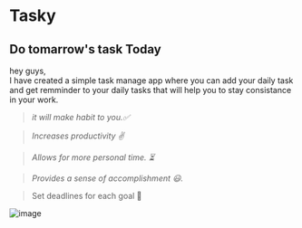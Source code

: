 # Tasky
## Do tomarrow's task Today
hey guys,<br>
    I have created a simple task manage app where you can add your daily task and get remminder to your daily tasks
that will help you to stay consistance in your work.
> _it will make habit to you.✅_

> _Increases productivity ✌️_

> _Allows for more personal time. ⏳_

> _Provides a sense of accomplishment 😃._

> Set deadlines for each goal 🌟

![image](https://user-images.githubusercontent.com/84271800/193394549-74a504e5-a79c-4322-b9a9-de1134490019.png)

